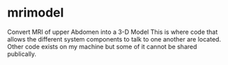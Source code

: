 # mrimodel
Convert MRI of upper Abdomen into a 3-D Model
This is where code that allows the different system components to talk to one another are located. Other code exists on my machine but some of it cannot be shared publically.

